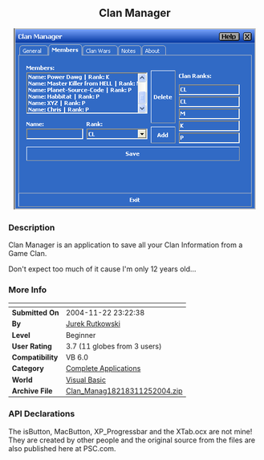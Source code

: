 ﻿<div align="center">

## Clan Manager

<img src="PIC200411251018516765.gif">
</div>

### Description

Clan Manager is an application to save all your Clan Information from a Game Clan.

Don't expect too much of it cause I'm only 12 years old...
 
### More Info
 


<span>             |<span>
---                |---
**Submitted On**   |2004-11-22 23:22:38
**By**             |[Jurek Rutkowski](https://github.com/Planet-Source-Code/PSCIndex/blob/master/ByAuthor/jurek-rutkowski.md)
**Level**          |Beginner
**User Rating**    |3.7 (11 globes from 3 users)
**Compatibility**  |VB 6\.0
**Category**       |[Complete Applications](https://github.com/Planet-Source-Code/PSCIndex/blob/master/ByCategory/complete-applications__1-27.md)
**World**          |[Visual Basic](https://github.com/Planet-Source-Code/PSCIndex/blob/master/ByWorld/visual-basic.md)
**Archive File**   |[Clan\_Manag18218311252004\.zip](https://github.com/Planet-Source-Code/jurek-rutkowski-clan-manager__1-57416/archive/master.zip)

### API Declarations

The isButton, MacButton, XP_Progressbar and the XTab.ocx are not mine! They are created by other people and the original source from the files are also published here at PSC.com.





